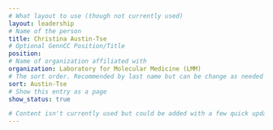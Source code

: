 ```yaml
---
# What layout to use (though not currently used)
layout: leadership
# Name of the person
title: Christina Austin-Tse
# Optional GennCC Position/Title
position:
# Name of organization affiliated with
organization: Laboratory for Molecular Medicine (LMM)
# The sort order. Recommended by last name but can be change as needed
sort: Austin-Tse
# Show this entry as a page
show_status: true

# Content isn't currently used but could be added with a few quick updates if needed to allow for bios
---
```

